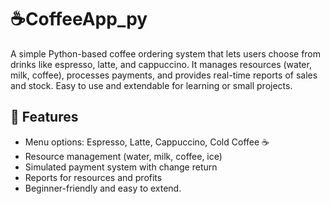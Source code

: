 # ☕CoffeeApp_py
A simple Python-based coffee ordering system that lets users choose from drinks like espresso, latte, and cappuccino. It manages resources (water, milk, coffee), processes payments, and provides real-time reports of sales and stock. Easy to use and extendable for learning or small projects.

## 🚀 Features  
- Menu options: Espresso, Latte, Cappuccino, Cold Coffee ☕ 
- Resource management (water, milk, coffee, ice)  
- Simulated payment system with change return  
- Reports for resources and profits  
- Beginner-friendly and easy to extend.
